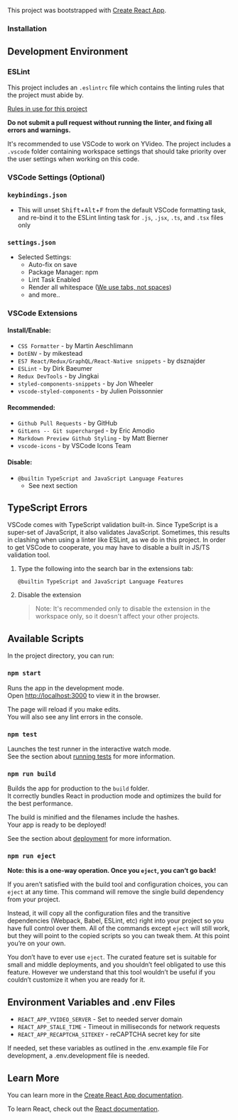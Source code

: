 This project was bootstrapped with [Create React App](https://github.com/facebook/create-react-app).

### Installation

## Development Environment

### ESLint

This project includes an `.eslintrc` file which contains the linting rules that the project must abide by.

[Rules in use for this project](ESlint-Rules.md)

**Do not submit a pull request without running the linter, and fixing all errors and warnings.**

It's recommended to use VSCode to work on YVideo. The project includes a `.vscode` folder containing workspace settings that should take priority over the user settings when working on this code.

### VSCode Settings (Optional)

### `keybindings.json`
- This will unset <kbd>Shift</kbd>+<kbd>Alt</kbd>+<kbd>F</kbd> from the default VSCode formatting task, and re-bind it to the ESLint linting task for `.js`, `.jsx`, `.ts`, and `.tsx` files only

### `settings.json`
- Selected Settings:
    - Auto-fix on save
    - Package Manager: npm
    - Lint Task Enabled
    - Render all whitespace ([We use tabs, not spaces](https://pics.me.me/tabs-spaces-may-6-2016-37939459.png))
    - and more..

### VSCode Extensions

#### Install/Enable:
- `CSS Formatter` - by Martin Aeschlimann
- `DotENV` - by mikestead
- `ES7 React/Redux/GraphQL/React-Native snippets` - by dsznajder
- `ESLint` - by Dirk Baeumer
- `Redux DevTools` - by Jingkai
- `styled-components-snippets` - by Jon Wheeler
- `vscode-styled-components` - by Julien Poissonnier

#### Recommended:
- `Github Pull Requests` - by GitHub
- `GitLens -- Git supercharged` - by Eric Amodio
- `Markdown Preview Github Styling` - by Matt Bierner
- `vscode-icons` - by VSCode Icons Team

#### Disable:
- `@builtin TypeScript and JavaScript Language Features`
    - See next section

## TypeScript Errors

VSCode comes with TypeScript validation built-in. Since TypeScript is a super-set of JavaScript, it also validates JavaScript. Sometimes, this results in clashing when using a linter like ESLint, as we do in this project. In order to get VSCode to cooperate, you may have to disable a built in JS/TS validation tool.

1. Type the following into the search bar in the extensions tab:

    `@builtin TypeScript and JavaScript Language Features`

2. Disable the extension

    > Note: It's recommended only to disable the extension in the workspace only, so it doesn't affect your other projects.

## Available Scripts

In the project directory, you can run:

### `npm start`

Runs the app in the development mode.<br>
Open [http://localhost:3000](http://localhost:3000) to view it in the browser.

The page will reload if you make edits.<br>
You will also see any lint errors in the console.

### `npm test`

Launches the test runner in the interactive watch mode.<br>
See the section about [running tests](https://facebook.github.io/create-react-app/docs/running-tests) for more information.

### `npm run build`

Builds the app for production to the `build` folder.<br>
It correctly bundles React in production mode and optimizes the build for the best performance.

The build is minified and the filenames include the hashes.<br>
Your app is ready to be deployed!

See the section about [deployment](https://facebook.github.io/create-react-app/docs/deployment) for more information.

### `npm run eject`

**Note: this is a one-way operation. Once you `eject`, you can’t go back!**

If you aren’t satisfied with the build tool and configuration choices, you can `eject` at any time. This command will remove the single build dependency from your project.

Instead, it will copy all the configuration files and the transitive dependencies (Webpack, Babel, ESLint, etc) right into your project so you have full control over them. All of the commands except `eject` will still work, but they will point to the copied scripts so you can tweak them. At this point you’re on your own.

You don’t have to ever use `eject`. The curated feature set is suitable for small and middle deployments, and you shouldn’t feel obligated to use this feature. However we understand that this tool wouldn’t be useful if you couldn’t customize it when you are ready for it.

## Environment Variables and .env Files
- `REACT_APP_YVIDEO_SERVER` - Set to needed server domain
- `REACT_APP_STALE_TIME` - Timeout in milliseconds for network requests
- `REACT_APP_RECAPTCHA_SITEKEY` - reCAPTCHA secret key for site

If needed, set these variables as outlined in the .env.example file
For development, a .env.development file is needed.
## Learn More

You can learn more in the [Create React App documentation](https://facebook.github.io/create-react-app/docs/getting-started).

To learn React, check out the [React documentation](https://reactjs.org/).

